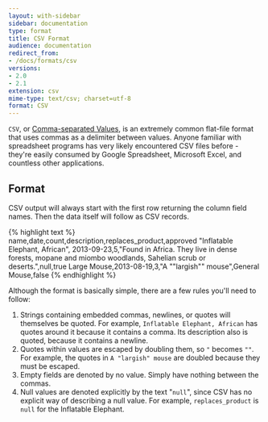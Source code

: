 ```yaml
---
layout: with-sidebar
sidebar: documentation
type: format
title: CSV Format
audience: documentation
redirect_from:
- /docs/formats/csv
versions:
- 2.0
- 2.1
extension: csv
mime-type: text/csv; charset=utf-8
format: CSV
---
```


`CSV`, or [Comma-separated Values](http://en.wikipedia.org/wiki/Comma-separated_values), is an extremely common flat-file format that uses commas as a delimiter between values. Anyone familiar with spreadsheet programs has very likely encountered CSV files before - they're easily consumed by Google Spreadsheet, Microsoft Excel, and countless other applications.

## Format

CSV output will always start with the first row returning the column field names.  Then the data itself will follow as CSV records.

{% highlight text %}
name,date,count,description,replaces_product,approved
"Inflatable Elephant, African", 2013-09-23,5,"Found in Africa.
They live in dense forests, mopane and miombo woodlands, Sahelian scrub or deserts.",null,true
Large Mouse,2013-08-19,3,"A ""largish"" mouse",General Mouse,false
{% endhighlight %}

Although the format is basically simple, there are a few rules you'll need to follow:

1. Strings containing embedded commas, newlines, or quotes will themselves be quoted. For example, `Inflatable Elephant, African` has quotes around it because it contains a comma.  Its description also is quoted, because it contains a newline.
2.  Quotes within values are escaped by doubling them, so `"` becomes `""`. For example, the quotes in `A "largish" mouse` are doubled because they must be escaped.
3. Empty fields are denoted by no value. Simply have nothing between the commas.
4. Null values are denoted explicitly by the text "`null`", since CSV has no explicit way of describing a null value. For example, `replaces_product` is `null` for the Inflatable Elephant.

